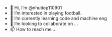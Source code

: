 - 👋 Hi, I’m @nhutiop110901
- 👀 I’m interested in playing football.
- 🌱 I’m currently learning code and machine eng
- 💞️ I’m looking to collaborate on ...
- 📫 How to reach me ...

<!---
nhutiop110901/nhutiop110901 is a ✨ special ✨ repository because its `README.md` (this file) appears on your GitHub profile.
You can click the Preview link to take a look at your changes.
--->
